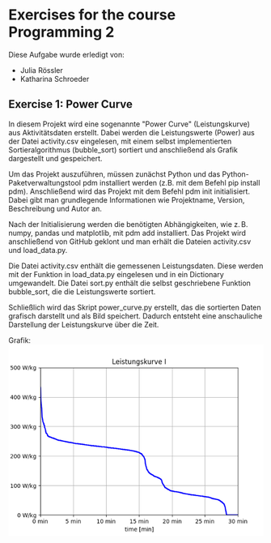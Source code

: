 # Exercises for the course Programming 2
Diese Aufgabe wurde erledigt von:
- Julia Rössler
- Katharina Schroeder

## Exercise 1: Power Curve
In diesem Projekt wird eine sogenannte "Power Curve" (Leistungskurve) aus Aktivitätsdaten erstellt. Dabei werden die Leistungswerte (Power) aus der Datei activity.csv eingelesen, mit einem selbst implementierten Sortieralgorithmus (bubble_sort) sortiert und anschließend als Grafik dargestellt und gespeichert.

Um das Projekt auszuführen, müssen zunächst Python und das Python-Paketverwaltungstool pdm installiert werden (z.B. mit dem Befehl pip install pdm). Anschließend wird das Projekt mit dem Befehl pdm init initialisiert. Dabei gibt man grundlegende Informationen wie Projektname, Version, Beschreibung und Autor an.

Nach der Initialisierung werden die benötigten Abhängigkeiten, wie z. B. numpy, pandas und matplotlib, mit pdm add installiert. Das Projekt wird anschließend von GitHub geklont und man erhält die Dateien activity.csv und load_data.py.

Die Datei activity.csv enthält die gemessenen Leistungsdaten. Diese werden mit der Funktion in load_data.py eingelesen und in ein Dictionary umgewandelt. Die Datei sort.py enthält die selbst geschriebene Funktion bubble_sort, die die Leistungswerte sortiert.

Schließlich wird das Skript power_curve.py erstellt, das die sortierten Daten grafisch darstellt und als Bild speichert. Dadurch entsteht eine anschauliche Darstellung der Leistungskurve über die Zeit.

Grafik:
![alt text](<Leistungskurve I-1.png>)